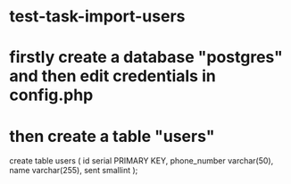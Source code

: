 # test-task-import-users

# firstly create a database "postgres" and then edit credentials in config.php
# then create a table "users"

create table users (
  id serial PRIMARY KEY,
  phone_number varchar(50),
  name varchar(255),
  sent smallint
);
